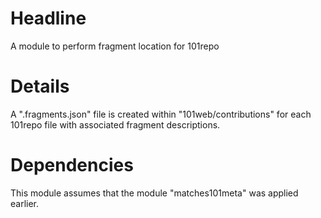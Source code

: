 # Headline

A module to perform fragment location for 101repo

# Details

A ".fragments.json" file is created within "101web/contributions" for each 101repo file with associated fragment descriptions.

# Dependencies

This module assumes that the module "matches101meta" was applied earlier.

